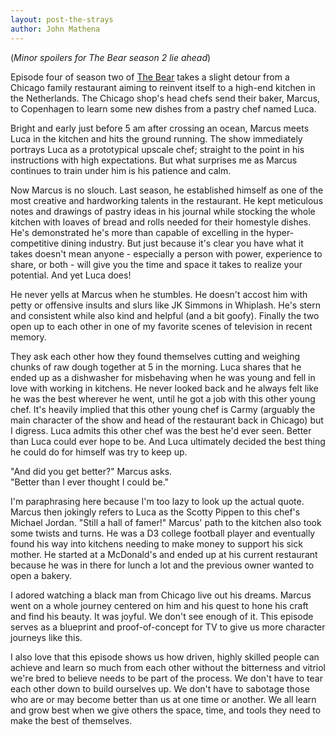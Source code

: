 ```yaml
---
layout: post-the-strays
author: John Mathena
---
```


(*Minor spoilers for The Bear season 2 lie ahead*)

Episode four of season two of [The Bear](https://en.wikipedia.org/wiki/The_Bear_(TV_series)#Season_2_(2023)) takes a slight detour from a Chicago family restaurant aiming to reinvent itself to a high-end kitchen in the Netherlands. The Chicago shop's head chefs send their baker, Marcus, to Copenhagen to learn some new dishes from a pastry chef named Luca.

Bright and early just before 5 am after crossing an ocean, Marcus meets Luca in the kitchen and hits the ground running. The show immediately portrays Luca as a prototypical upscale chef; straight to the point in his instructions with high expectations. But what surprises me as Marcus continues to train under him is his patience and calm. 

Now Marcus is no slouch. Last season, he established himself as one of the most creative and hardworking talents in the restaurant. He kept meticulous notes and drawings of pastry ideas in his journal while stocking the whole kitchen with loaves of bread and rolls needed for their homestyle dishes. He's demonstrated he's more than capable of excelling in the hyper-competitive dining industry. But just because it's clear you have what it takes doesn't mean anyone - especially a person with power, experience to share, or both - will give you the time and space it takes to realize your potential. And yet Luca does!

He never yells at Marcus when he stumbles. He doesn't accost him with petty or offensive insults and slurs like JK Simmons in Whiplash. He's stern and consistent while also kind and helpful (and a bit goofy). Finally the two open up to each other in one of my favorite scenes of television in recent memory.

They ask each other how they found themselves cutting and weighing chunks of raw dough together at 5 in the morning. Luca shares that he ended up as a dishwasher for misbehaving when he was young and fell in love with working in kitchens. He never looked back and he always felt like he was the best wherever he went, until he got a job with this other young chef. It's heavily implied that this other young chef is Carmy (arguably the main character of the show and head of the restaurant back in Chicago) but I digress. Luca admits this other chef was the best he'd ever seen. Better than Luca could ever hope to be. And Luca ultimately decided the best thing he could do for himself was try to keep up.

"And did you get better?" Marcus asks.  
"Better than I ever thought I could be." 

I'm paraphrasing here because I'm too lazy to look up the actual quote. Marcus then jokingly refers to Luca as the Scotty Pippen to this chef's Michael Jordan. "Still a hall of famer!" Marcus' path to the kitchen also took some twists and turns. He was a D3 college football player and eventually found his way into kitchens needing to make money to support his sick mother. He started at a McDonald's and ended up at his current restaurant because he was in there for lunch a lot and the previous owner wanted to open a bakery.

I adored watching a black man from Chicago live out his dreams. Marcus went on a whole journey centered on him and his quest to hone his craft and find his beauty. It was joyful. We don't see enough of it. This episode serves as a blueprint and proof-of-concept for TV to give us more character journeys like this.

I also love that this episode shows us how driven, highly skilled people can achieve and learn so much from each other without the bitterness and vitriol we're bred to believe needs to be part of the process. We don't have to tear each other down to build ourselves up. We don't have to sabotage those who are or may become better than us at one time or another. We all learn and grow best when we give others the space, time, and tools they need to make the best of themselves.